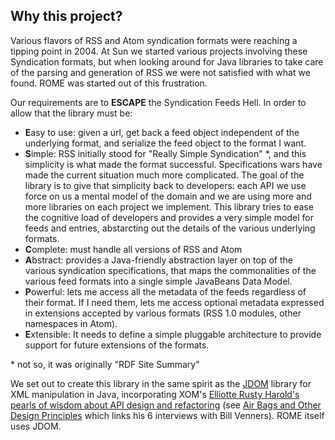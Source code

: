 ## Why this project?

Various flavors of RSS and Atom syndication formats were reaching a tipping 
point in 2004. At Sun we started various projects involving these Syndication 
formats, but when looking around for Java libraries to take care of the parsing
and generation of RSS we were not satisfied with what we found. ROME was started
out of this frustration.

Our requirements are to **ESCAPE** the Syndication Feeds Hell. In order to allow
that the library must be:

-   **E**asy to use: given a url, get back a feed object independent of
    the underlying format, and serialize the feed object to the format I
    want.
-   **S**imple: RSS initially stood for "Really Simple Syndication" *,
    and this simplicity is what made the format successful.
    Specifications wars have made the current situation much more
    complicated. The goal of the library is to give that simplicity back
    to developers: each API we use force on us a mental model of the
    domain and we are using more and more libraries on each project we
    implement. This library tries to ease the cognitive load of
    developers and provides a very simple model for feeds and entries,
    abstarcting out the details of the various underlying formats.
-   **C**omplete: must handle all versions of RSS and Atom
-   **A**bstract: provides a Java-friendly abstraction layer on top of
    the various syndication specifications, that maps the commonalities
    of the various feed formats into a single simple JavaBeans Data
    Model.
-   **P**owerful: lets me access all the metadata of the feeds
    regardless of their format. If I need them, lets me access optional
    metadata expressed in extensions accepted by various formats (RSS
    1.0 modules, other namespaces in Atom).
-   **E**xtensible: It needs to define a simple pluggable architecture
    to provide support for future extensions of the formats.

\* not so, it was originally \"RDF Site Summary\"

We set out to create this library in the same spirit as the
[JDOM](http://www.jdom.org/mission/index.html) library for XML manipulation in 
Java, incorporating XOM\'s 
[Elliotte Rusty Harold\'s pearls of wisdom about API design and refactoring](http://www.artima.com/intv/jdom.html) 
(see [Air Bags and Other Design Principles](http://www.artima.com/intv/airbags.html) which links his 6 interviews with Bill Venners). 
ROME itself uses JDOM.
